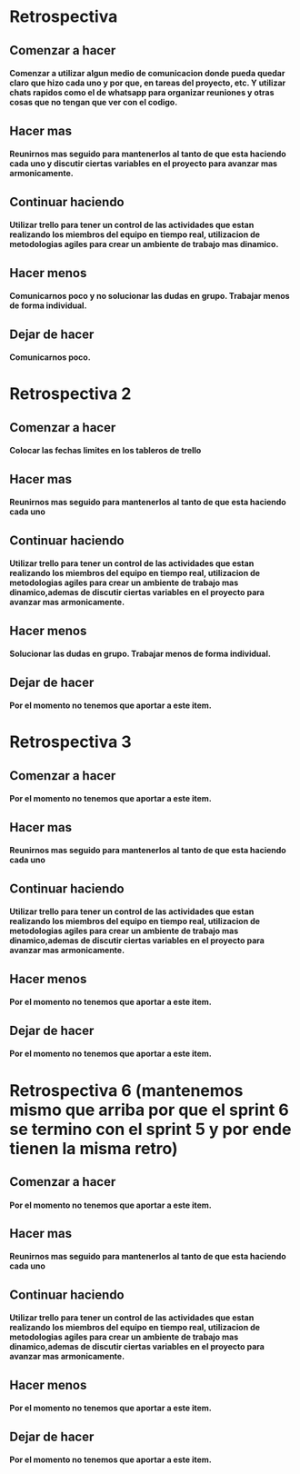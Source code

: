 # Retrospectiva

## Comenzar a hacer
#### Comenzar a utilizar algun medio de comunicacion donde pueda quedar claro que hizo cada uno y por que, en tareas del proyecto, etc. Y utilizar chats rapidos como el de whatsapp para organizar reuniones y otras cosas que no tengan que ver con el codigo.

## Hacer mas
#### Reunirnos mas seguido para mantenerlos al tanto de que esta haciendo cada uno y discutir ciertas variables en el proyecto para avanzar mas armonicamente.

## Continuar haciendo
#### Utilizar trello para tener un control de las actividades que estan realizando los miembros del equipo en tiempo real, utilizacion de metodologias agiles para crear un ambiente de trabajo mas dinamico.

## Hacer menos
#### Comunicarnos poco y no solucionar las dudas en grupo. Trabajar menos de forma individual.

## Dejar de hacer
#### Comunicarnos poco.

# Retrospectiva 2

## Comenzar a hacer
#### Colocar las fechas limites en los tableros de trello 

## Hacer mas
#### Reunirnos mas seguido para mantenerlos al tanto de que esta haciendo cada uno 

## Continuar haciendo
#### Utilizar trello para tener un control de las actividades que estan realizando los miembros del equipo en tiempo real, utilizacion de metodologias agiles para crear un ambiente de trabajo mas dinamico,ademas de discutir ciertas variables en el proyecto para avanzar mas armonicamente.

## Hacer menos
#### Solucionar las dudas en grupo. Trabajar menos de forma individual.

## Dejar de hacer
#### Por el momento no tenemos que aportar a este item.

# Retrospectiva 3

## Comenzar a hacer
#### Por el momento no tenemos que aportar a este item.

## Hacer mas
#### Reunirnos mas seguido para mantenerlos al tanto de que esta haciendo cada uno 

## Continuar haciendo
#### Utilizar trello para tener un control de las actividades que estan realizando los miembros del equipo en tiempo real, utilizacion de metodologias agiles para crear un ambiente de trabajo mas dinamico,ademas de discutir ciertas variables en el proyecto para avanzar mas armonicamente.

## Hacer menos
#### Por el momento no tenemos que aportar a este item.

## Dejar de hacer
#### Por el momento no tenemos que aportar a este item.

# Retrospectiva 6 (mantenemos mismo que arriba por que el sprint 6 se termino con el sprint 5 y por ende tienen la misma retro)

## Comenzar a hacer
#### Por el momento no tenemos que aportar a este item.

## Hacer mas
#### Reunirnos mas seguido para mantenerlos al tanto de que esta haciendo cada uno 

## Continuar haciendo
#### Utilizar trello para tener un control de las actividades que estan realizando los miembros del equipo en tiempo real, utilizacion de metodologias agiles para crear un ambiente de trabajo mas dinamico,ademas de discutir ciertas variables en el proyecto para avanzar mas armonicamente.

## Hacer menos
#### Por el momento no tenemos que aportar a este item.

## Dejar de hacer
#### Por el momento no tenemos que aportar a este item.